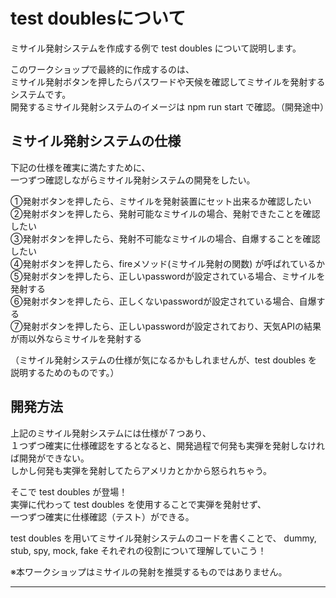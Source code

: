 # test doublesについて
ミサイル発射システムを作成する例で test doubles について説明します。  

このワークショップで最終的に作成するのは、  
ミサイル発射ボタンを押したらパスワードや天候を確認してミサイルを発射するシステムです。  
開発するミサイル発射システムのイメージは npm run start で確認。（開発途中）  

## ミサイル発射システムの仕様  
下記の仕様を確実に満たすために、  
一つずつ確認しながらミサイル発射システムの開発をしたい。  

①発射ボタンを押したら、ミサイルを発射装置にセット出来るか確認したい 
②発射ボタンを押したら、発射可能なミサイルの場合、発射できたことを確認したい  
③発射ボタンを押したら、発射不可能なミサイルの場合、自爆することを確認したい  
④発射ボタンを押したら、fireメソッド(ミサイル発射の関数) が呼ばれているか  
⑤発射ボタンを押したら、正しいpasswordが設定されている場合、ミサイルを発射する  
⑥発射ボタンを押したら、正しくないpasswordが設定されている場合、自爆する  
⑦発射ボタンを押したら、正しいpasswordが設定されており、天気APIの結果が雨以外ならミサイルを発射する  

（ミサイル発射システムの仕様が気になるかもしれませんが、test doubles を説明するためのものです。）

## 開発方法
上記のミサイル発射システムには仕様が７つあり、  
１つずつ確実に仕様確認をするとなると、開発過程で何発も実弾を発射しなければ開発ができない。  
しかし何発も実弾を発射してたらアメリカとかから怒られちゃう。  

そこで test doubles が登場！  
実弾に代わって test doubles を使用することで実弾を発射せず、  
一つずつ確実に仕様確認（テスト）ができる。  

test doubles を用いてミサイル発射システムのコードを書くことで、
dummy, stub, spy, mock, fake それぞれの役割について理解していこう！  

※本ワークショップはミサイルの発射を推奨するものではありません。
***

